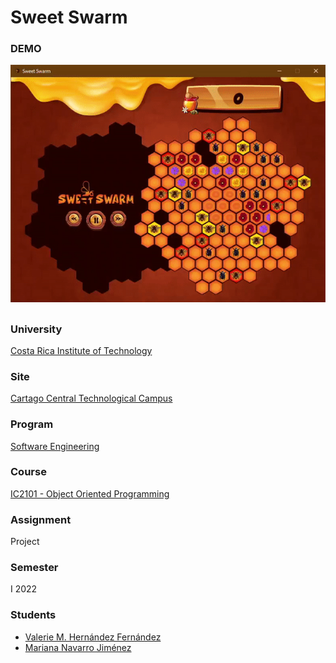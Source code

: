 # Sweet Swarm

### DEMO
![DEMO](https://github.com/valeriehernandez-7/Sweet-Swarm/blob/main/docs/DEMO.gif)

##

### University
[Costa Rica Institute of Technology](https://www.tec.ac.cr/)

### Site
[Cartago Central Technological Campus](https://www.tec.ac.cr/ubicaciones/campus-tecnologico-central-cartago)

### Program
[Software Engineering](https://www.tec.ac.cr/programas-academicos/bachillerato-ingenieria-computacion)

### Course
[IC2101 - Object Oriented Programming](https://www.tec.ac.cr/planes-estudio/bachillerato-ingenieria-computacion)

### Assignment
Project

### Semester
I 2022

### Students
- [Valerie M. Hernández Fernández](https://github.com/valeriehernandez-7)
- [Mariana Navarro Jiménez ](https://github.com/Mariana612)
